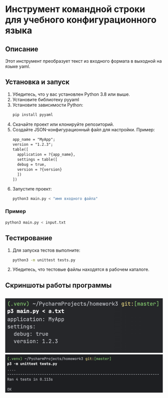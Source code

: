 # Инструмент командной строки для учебного конфигурационного языка

## Описание
Этот инструмент преобразует текст из входного формата в выходной на языке yaml.

## Установка и запуск
1. Убедитесь, что у вас установлен Python 3.8 или выше.
2. Установите библиотеку pyyaml 
3. Установите зависимости Python:
   ```zsh
   pip install pyyaml
   ```
4. Скачайте проект или клонируйте репозиторий.
5. Создайте JSON-конфигурационный файл для настройки. Пример:
   ```
   app_name = "MyApp";
   version = "1.2.3";
   table([
     application = ?{app_name},
     settings = table([
     debug = true,
     version = ?{version}
     ])
   ])
   ```
6. Запустите проект:
   ```zsh
   python3 main.py < "имя входного файла"
   ```

### Пример
```zsh
python3 main.py < input.txt
```

## Тестирование
1. Для запуска тестов выполните:
   ```zsh
   python3 -m unittest tests.py
   ```
2. Убедитесь, что тестовые файлы находятся в рабочем каталоге.

## Скриншоты работы программы
![program.png](schreenshots/program.png)
![test.png](schreenshots/test.png)
---
